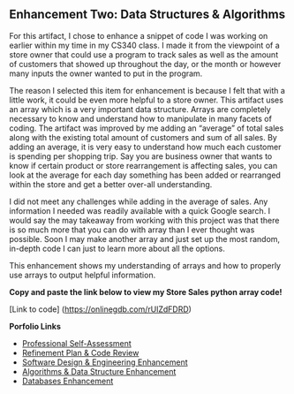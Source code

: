 ## Enhancement Two: Data Structures & Algorithms

For this artifact, I chose to enhance a snippet of code I was working on earlier within my time in my CS340 class. I made it from the viewpoint of a store owner that could use a program to track sales as well as the amount of customers that showed up throughout the day, or the month or however many inputs the owner wanted to put in the program. 

The reason I selected this item for enhancement is because I felt that with a little work, it could be even more helpful to a store owner. This artifact uses an array which is a very important data structure. Arrays are completely necessary to know and understand how to manipulate in many facets of coding. The artifact was improved by me adding an “average” of total sales along with the existing total amount of customers and sum of all sales. By adding an average, it is very easy to understand how much each customer is spending per shopping trip. Say you are business owner that wants to know if certain product or store rearrangement is affecting sales, you can look at the average for each day something has been added or rearranged within the store and get a better over-all understanding. 

I did not meet any challenges while adding in the average of sales. Any information I needed was readily available with a quick Google search. I would say the may takeaway from working with this project was that there is so much more that you can do with array than I ever thought was possible. Soon I may make another array and just set up the most random, in-depth code I can just to learn more about all the options. 

This enhancement shows my understanding of arrays and how to properly use arrays to output helpful information.

**Copy and paste the link below to view my Store Sales python array code!**

[Link to code] (https://onlinegdb.com/rUlZdFDRD)


**Porfolio Links**<br>
* [Professional Self-Assessment](https://dustynwe.github.io/index.html)<br>
* [Refinement Plan & Code Review](https://dustynwe.github.io/CodeReview.html)<br>
* [Software Design & Engineering Enhancement](https://dustynwe.github.io/EnhancementOne.html)<br>
* [Algorithms & Data Structure Enhancement](https://dustynwe.github.io/EnhancementTwo.html)<br>
* [Databases Enhancement](https://dustynwe.github.io/EnhancementThree.html)
